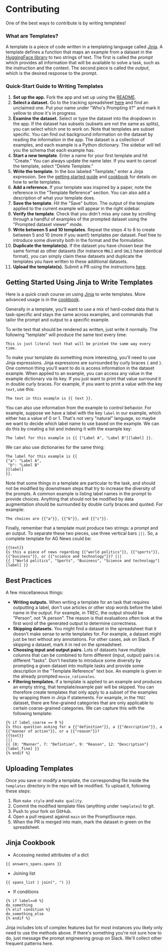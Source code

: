 # Contributing

One of the best ways to contribute is by writing templates!

### What are Templates?

A template is a piece of code written in a templating language called
[Jinja](https://jinja.palletsprojects.com/en/3.0.x/). A template defines
a function that maps an example from a dataset in the
[HuggingFace library](https://huggingface.co/datasets) to two strings of
text. The first is called the _prompt_ which provides all information that
will be available to solve a task, such as the instruction and the context.
The second piece is called the _output_, which is the desired response to the
prompt.

### Quick-Start Guide to Writing Templates

1. **Set up the app.** Fork the app and set up using the
[README](https://github.com/bigscience-workshop/promptsource/blob/main/README.md).
1. **Select a dataset.** Go to the tracking spreadsheet
[here](https://docs.google.com/spreadsheets/d/10SBt96nXutB49H52PV2Lvne7F1NvVr_WZLXD8_Z0JMw/)
and find an unclaimed one. Put your name under "Who's Prompting it?" and
mark it yellow to show it's in progress.
1. **Examine the dataset.** Select or type the dataset into the dropdown in the app.
If the dataset has subsets (subsets are not the same as splits), you can select
which one to work on. Note that templates are subset specific. You can find
out background information on the dataset by reading the information in the
app. The dataset is a collection of examples, and each example is a Python
dictionary. The sidebar will tell you the schema that each example has.
1. **Start a new template**. Enter a name for your first template and hit "Create."
You can always update the name later. If you want to cancel the template, select
"Delete Template."
1. **Write the template**. In the box labeled "Template," enter a Jinja expression.
See the [getting started guide](#getting-started-using-jinja-to-write-templates)
and [cookbook](#jinja-cookbook) for details on how to write templates.
1. **Add a reference.** If your template was inspired by a paper, note the
reference in the "Template Reference" section. You can also add a description of
what your template does.
1. **Save the template**. Hit the "Save" button. The output of the template
applied to the current example will appear in the right sidebar.
1. **Verify the template**. Check that you didn't miss any case by scrolling
through a handful of examples of the prompted dataset using the
"Prompted dataset viewer" mode.
1. **Write between 5 and 10 templates**. Repeat the steps 4 to 8 to create between 5
and 10 (more if you want!) templates per dataset. Feel free to introduce some diversity
both in the format and the formulation.
1. **Duplicate the template(s).** If the dataset you have chosen bear the same
format as other datasets (for instance `MNLI` and `SNLI` have identical format),
you can simply claim these datasets and duplicate the templates you have written
to these additional datasets.
1. **Upload the template(s).** Submit a PR using the instructions
[here](#uploading-templates).

## Getting Started Using Jinja to Write Templates

Here is a quick crash course on using [Jinja](https://jinja.palletsprojects.com/en/3.0.x/)
to write templates. More advanced usage is in the [cookbook](#jinja-cookbook).

Generally in a template, you'll want to use a mix of hard-coded data that is
task-specific and stays the same across examples, and commands that tailor the
prompt and output to a specific example.

To write text that should be rendered as written, just write it normally. The
following "template" will produce the same text every time:
```jinja2
This is just literal text that will be printed the same way every time.
```

To make your template do something more interesting, you'll need to use Jinja
expressions. Jinja expressions are surrounded by curly braces `{` and `}`.
One common thing you'll want to do is access information in the dataset example.
When applied to an example, you can access any value in the example dictionary
via its key. If you just want to print that value surround it in double curly
braces. For example, if you want to print a value with the key `text`, use this:
```jinja2
The text in this example is {{ text }}.
```

You can also use information from the example to control behavior. For example,
suppose we have a label with the key `label` in our example, which either has a
value of 0 or 1. That's not very "natural" language, so maybe we want to decide
which label name to use based on the example. We can do this by creating a list
and indexing it with the example key:
```jinja2
The label for this example is {{ ["Label A", "Label B"][label] }}.
```
We can also use dictionaries for the same thing:
```jinja2
The label for this example is {{
{"a": "Label A",
 "b": "Label B"
}[label]
}}.
```

Note that some things in a template are particular to the task, and should not be
modified by downstream steps that try to increase the diversity of the prompts.
A common example is listing label names in the prompt to provide choices. Anything
that should not be modified by data augmentation should be surrounded by double
curly braces and quoted. For example:
```jinja2
The choices are {{"a"}}, {{"b"}}, and {{"c"}}.
```

Finally, remember that a template must produce two strings: a prompt and an output.
To separate these two pieces, use three vertical bars `|||`.
So, a complete template for AG News could be:
```jinja2
{{text}}
Is this a piece of news regarding {{"world politics"}}, {{"sports"}}, {{"business"}}, or {{"science and technology"}}? |||
{{ ["World politics", "Sports", "Business", "Science and technology"][label] }}
```

## Best Practices

A few miscellaneous things:

* **Writing outputs.** When writing a template for an task that requires outputting
a label, don't use articles or other stop words before the label name in the output.
For example, in TREC, the output should be "Person", not "A person". The reason
is that evaluations often look at the first word of the generated output to determine
correctness.
*  **Skipping datasets.** You might find a dataset in the spreadsheet that it
doesn't make sense to write templates for. For example, a dataset might just be
text without any annotations. For other cases, ask on Slack. If skipping a dataset,
mark it in red on the spreadsheet.
* **Choosing input and output pairs.** Lots of datasets have multiple columns that can be
combined to form different (input, output) pairs i.e. different "tasks". Don't hesitate to
introduce some diversity by prompting a given dataset into multiple tasks and provide some
description in the "Template Reference" text box. An example is given
in the already prompted `movie_rationales`.
* **Filtering templates.** If a template is applied to an example and produces an
empty string, that template/example pair will be skipped. You can therefore create
templates that only apply to a subset of the examples by wrapping them in Jinja
if statements. For example, in the `TREC` dataset, there are fine-grained
categories that are only applicable to certain coarse-grained categories. We can
capture this with the following template:
```jinja2
{% if label_coarse == 0 %}
Is this question asking for a {{"definition"}}, a {{"description"}}, a {{"manner of action"}}, or a {{"reason"}}?
{{text}}
|||
{{ {0: "Manner", 7: "Defintion", 9: "Reason", 12: "Description"}[label_fine] }}
{% endif %}
```

## Uploading Templates

Once you save or modify a template, the corresponding file inside the `templates`
directory in the repo will be modified. To upload it, following these steps:
1. Run `make style` and `make quality`.
2. Commit the modified template files (anything under `templates`) to git.
3. Push to your fork on GitHub.
4. Open a pull request against `main` on the PromptSource repo.
5. When the PR is merged into main, mark the dataset in green on the spreadsheet.


## Jinja Cookbook

- Accessing nested attributes of a dict
```jinja
{{ answers_spans.spans }}
```

- Joining list
```jinja
{{ spans_list | join(", ") }}
```

- If conditions
```jinja
{% if label==0 %}
do_something
{% elif condition %}
do_something_else
{% endif %}
```

Jinja includes lots of complex features but for most instances you likely only
need to use the methods above. If there's something you're not sure how to do,
just message the prompt engineering group on Slack. We'll collect other frequent
patterns here.